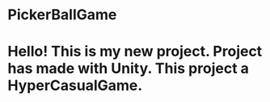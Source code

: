 <h1>PickerBallGame<h1>
Hello! This is my new project. Project has made with Unity. This project a HyperCasualGame.

